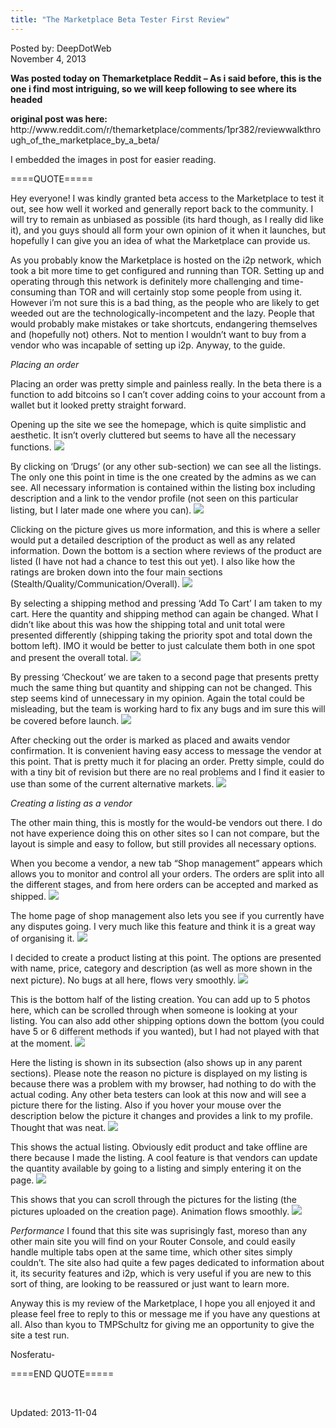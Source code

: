 ```yaml
---
title: "The Marketplace Beta Tester First Review"
---
```

    
<span>Posted by: DeepDotWeb </span>    
<span>November 4, 2013</span>

        
<p><strong>Was posted today on Themarketplace Reddit &#8211; As i said before, this is the one i find most intriguing, so we will keep following to see where its headed</strong></p>
<p><strong>original post was here:</strong> http://www.reddit.com/r/themarketplace/comments/1pr382/reviewwalkthrough_of_the_marketplace_by_a_beta/</p>
<p>I embedded the images in post for easier reading.</p>
<p>====QUOTE=====</p>
<div>
<div>
<p>Hey everyone! I was kindly granted beta access to the Marketplace to test it out, see how well it worked and generally report back to the community. I will try to remain as unbiased as possible (its hard though, as I really did like it), and you guys should all form your own opinion of it when it launches, but hopefully I can give you an idea of what the Marketplace can provide us.</p>
<p>As you probably know the Marketplace is hosted on the i2p network, which took a bit more time to get configured and running than TOR. Setting up and operating through this network is definitely more challenging and time-consuming than TOR and will certainly stop some people from using it. However i&#8217;m not sure this is a bad thing, as the people who are likely to get weeded out are the technologically-incompetent and the lazy. People that would probably make mistakes or take shortcuts, endangering themselves and (hopefully not) others. Not to mention I wouldn&#8217;t want to buy from a vendor who was incapable of setting up i2p. Anyway, to the guide.</p>
<p><em>Placing an order</em></p>
<p>Placing an order was pretty simple and painless really. In the beta there is a function to add bitcoins so I can&#8217;t cover adding coins to your account from a wallet but it looked pretty straight forward.</p>
<p>Opening up the site we see the homepage, which is quite simplistic and aesthetic. It isn&#8217;t overly cluttered but seems to have all the necessary functions. 

<img src="https://info-gir.github.io/deepdotweb/imgs/2013/11/1.png"/>
<p>By clicking on &#8216;Drugs&#8217; (or any other sub-section) we can see all the listings. The only one this point in time is the one created by the admins as we can see. All necessary information is contained within the listing box including description and a link to the vendor profile (not seen on this particular listing, but I later made one where you can). 

<img src="https://info-gir.github.io/deepdotweb/imgs/2013/11/2.png"/>
<p>Clicking on the picture gives us more information, and this is where a seller would put a detailed description of the product as well as any related information. Down the bottom is a section where reviews of the product are listed (I have not had a chance to test this out yet). I also like how the ratings are broken down into the four main sections (Stealth/Quality/Communication/Overall). 

<img src="https://info-gir.github.io/deepdotweb/imgs/2013/11/3.png"/>
<p>By selecting a shipping method and pressing &#8216;Add To Cart&#8217; I am taken to my cart. Here the quantity and shipping method can again be changed. What I didn&#8217;t like about this was how the shipping total and unit total were presented differently (shipping taking the priority spot and total down the bottom left). IMO it would be better to just calculate them both in one spot and present the overall total. 

<img src="https://info-gir.github.io/deepdotweb/imgs/2013/11/4.png"/>
<p>By pressing &#8216;Checkout&#8217; we are taken to a second page that presents pretty much the same thing but quantity and shipping can not be changed. This step seems kind of unnecessary in my opinion. Again the total could be misleading, but the team is working hard to fix any bugs and im sure this will be covered before launch. 

<img src="https://info-gir.github.io/deepdotweb/imgs/2013/11/5.png"/>
<p>After checking out the order is marked as placed and awaits vendor confirmation. It is convenient having easy access to message the vendor at this point. That is pretty much it for placing an order. Pretty simple, could do with a tiny bit of revision but there are no real problems and I find it easier to use than some of the current alternative markets. 

<img src="https://info-gir.github.io/deepdotweb/imgs/2013/11/6.png"/>
<p><em>Creating a listing as a vendor</em></p>
<p>The other main thing, this is mostly for the would-be vendors out there. I do not have experience doing this on other sites so I can not compare, but the layout is simple and easy to follow, but still provides all necessary options.</p>
<p>When you become a vendor, a new tab &#8220;Shop management&#8221; appears which allows you to monitor and control all your orders. The orders are split into all the different stages, and from here orders can be accepted and marked as shipped. 

<img src="https://info-gir.github.io/deepdotweb/imgs/2013/11/7.png"/>
<p>The home page of shop management also lets you see if you currently have any disputes going. I very much like this feature and think it is a great way of organising it. 

<img src="https://info-gir.github.io/deepdotweb/imgs/2013/11/8.png"/>
<p>I decided to create a product listing at this point. The options are presented with name, price, category and description (as well as more shown in the next picture). No bugs at all here, flows very smoothly. 

<img src="https://info-gir.github.io/deepdotweb/imgs/2013/11/9.png"/>
<p>This is the bottom half of the listing creation. You can add up to 5 photos here, which can be scrolled through when someone is looking at your listing. You can also add other shipping options down the bottom (you could have 5 or 6 different methods if you wanted), but I had not played with that at the moment. 

<img src="https://info-gir.github.io/deepdotweb/imgs/2013/11/10.png"/>
<p>Here the listing is shown in its subsection (also shows up in any parent sections). Please note the reason no picture is displayed on my listing is because there was a problem with my browser, had nothing to do with the actual coding. Any other beta testers can look at this now and will see a picture there for the listing. Also if you hover your mouse over the description below the picture it changes and provides a link to my profile. Thought that was neat. 

<img src="https://info-gir.github.io/deepdotweb/imgs/2013/11/11.png"/>
<p>This shows the actual listing. Obviously edit product and take offline are there because I made the listing. A cool feature is that vendors can update the quantity available by going to a listing and simply entering it on the page. 

<img src="https://info-gir.github.io/deepdotweb/imgs/2013/11/12.png"/>
<p>This shows that you can scroll through the pictures for the listing (the pictures uploaded on the creation page). Animation flows smoothly. 

<img src="https://info-gir.github.io/deepdotweb/imgs/2013/11/13.png"/>
<p><em>Performance</em> I found that this site was suprisingly fast, moreso than any other main site you will find on your Router Console, and could easily handle multiple tabs open at the same time, which other sites simply couldn&#8217;t. The site also had quite a few pages dedicated to information about it, its security features and i2p, which is very useful if you are new to this sort of thing, are looking to be reassured or just want to learn more.</p>
<p>Anyway this is my review of the Marketplace, I hope you all enjoyed it and please feel free to reply to this or message me if you have any questions at all. Also than kyou to TMPSchultz for giving me an opportunity to give the site a test run.</p>
<p>Nosferatu-</p>
</div>
</div>
<p>====END QUOTE=====</p>
<p>&nbsp;</p>
    
    


Updated: 2013-11-04